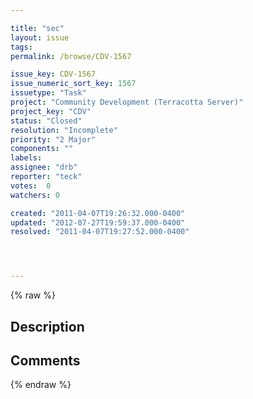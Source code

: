 ```yaml
---

title: "sec"
layout: issue
tags: 
permalink: /browse/CDV-1567

issue_key: CDV-1567
issue_numeric_sort_key: 1567
issuetype: "Task"
project: "Community Development (Terracotta Server)"
project_key: "CDV"
status: "Closed"
resolution: "Incomplete"
priority: "2 Major"
components: ""
labels: 
assignee: "drb"
reporter: "teck"
votes:  0
watchers: 0

created: "2011-04-07T19:26:32.000-0400"
updated: "2012-07-27T19:59:37.000-0400"
resolved: "2011-04-07T19:27:52.000-0400"




---
```


{% raw %}

## Description

<div markdown="1" class="description">



</div>

## Comments



{% endraw %}
